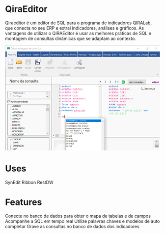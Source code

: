 # QiraEditor

Qiraeditor é um editor de SQL para o programa de indicadores QIRALab, que conecta no seu ERP e extrai indicadores, análises e gráficos.
As vantagens de utilizar o QIRAEditor é usar as melhores práticas de SQL e montagem de consultas dinâmicas que se adaptam ao contexto.

![](Qira%20Editor.PNG)

# Uses
SynEdit
Ribbon
RestDW

# Features
Conecte no banco de dados para obter o mapa de tabelas e de campos
Acompanhe a SQL em tempo real
Utilize palavras chaves e modelos de auto completar
Grave as consultas no banco de dados dos indicadores
